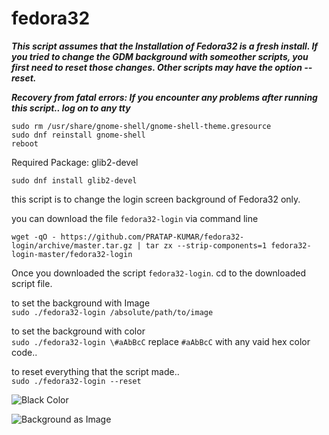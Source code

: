 # fedora32

_**This script assumes that the Installation of Fedora32 is a fresh install. If you tried to change the GDM background with someother scripts, you first need to reset those changes. Other scripts may have the option --reset.**_

_**Recovery from fatal errors: If you encounter any problems after running this script..
log on to any tty**_
````
sudo rm /usr/share/gnome-shell/gnome-shell-theme.gresource
sudo dnf reinstall gnome-shell
reboot
````

Required Package: glib2-devel
```
sudo dnf install glib2-devel
````

this script is to change the login screen background of Fedora32 only.

you can download the file `fedora32-login` via command line

    wget -qO - https://github.com/PRATAP-KUMAR/fedora32-login/archive/master.tar.gz | tar zx --strip-components=1 fedora32-login-master/fedora32-login

Once you downloaded the script `fedora32-login`. cd to the downloaded script file.

to set the background with Image  
`sudo ./fedora32-login /absolute/path/to/image`

to set the background with color  
`sudo ./fedora32-login \#aAbBcC` replace `#aAbBcC` with any vaid hex color code..

to reset everything that the script made..  
`sudo ./fedora32-login --reset`

![Black Color](https://i.imgur.com/RA00k0D.png)

![Background as Image](https://i.imgur.com/4IK7T9a.png)
